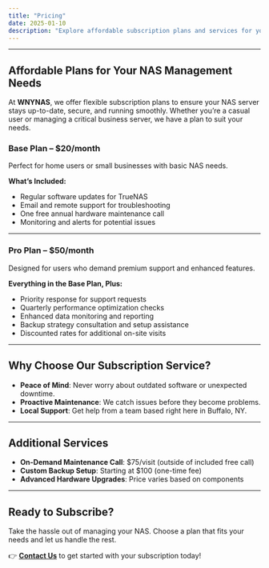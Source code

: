```yaml
---
title: "Pricing"
date: 2025-01-10
description: "Explore affordable subscription plans and services for your NAS management needs at WNYNAS."
---
```


---

## Affordable Plans for Your NAS Management Needs
At **WNYNAS**, we offer flexible subscription plans to ensure your NAS server stays up-to-date, secure, and running smoothly. Whether you’re a casual user or managing a critical business server, we have a plan to suit your needs.

### Base Plan – $20/month
Perfect for home users or small businesses with basic NAS needs.

**What’s Included:**
- Regular software updates for TrueNAS  
- Email and remote support for troubleshooting  
- One free annual hardware maintenance call  
- Monitoring and alerts for potential issues  

---

### Pro Plan – $50/month
Designed for users who demand premium support and enhanced features.

**Everything in the Base Plan, Plus:**
- Priority response for support requests  
- Quarterly performance optimization checks  
- Enhanced data monitoring and reporting  
- Backup strategy consultation and setup assistance  
- Discounted rates for additional on-site visits  

---

## Why Choose Our Subscription Service?
- **Peace of Mind**: Never worry about outdated software or unexpected downtime.  
- **Proactive Maintenance**: We catch issues before they become problems.  
- **Local Support**: Get help from a team based right here in Buffalo, NY.  

---

## Additional Services
- **On-Demand Maintenance Call**: $75/visit (outside of included free call)  
- **Custom Backup Setup**: Starting at $100 (one-time fee)  
- **Advanced Hardware Upgrades**: Price varies based on components  

---

## Ready to Subscribe?
Take the hassle out of managing your NAS. Choose a plan that fits your needs and let us handle the rest.

👉 **[Contact Us](/contact)** to get started with your subscription today!
